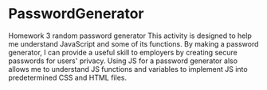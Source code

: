 # PasswordGenerator
Homework 3 random password generator 
This activity is designed to help me understand JavaScript and some of its functions. By making a password generator, I can provide a useful skill to employers by creating secure passwords for users' privacy. Using JS for a password generator also allows me to understand JS functions and variables to implement JS into predetermined CSS and HTML files.